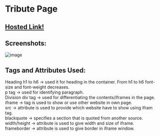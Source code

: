 # Tribute Page

## [Hosted Link!](https://hsc92180.github.io/Geekster_Assignment/Tribute%20Page/index.html)

## Screenshots:

![image](https://github.com/hsc92180/Geekster_Assignment/assets/68774484/0753c33b-0f3b-4790-8ea6-6f58a80f0029)

## Tags and Attributes Used:

Heading h1 to h6 -> used it for heading in the container. From h1 to h6 font-size and font-weight decreases.<br>
p tag -> used for identifying paragraph.<br>
Division div tag -> used for differentiating the contents/iframes in the page.<br>
iframe -> tag is used to show or use other website in own page.<br>
src -> attribute is used to provide which website have to show using ifram tag.<br>
blackquote -> specifies a section that is quoted from another source.<br>
width/height -> attribute is used to give width and size of iframe.<br>
frameborder -> attribute is used to give border in iframe window.